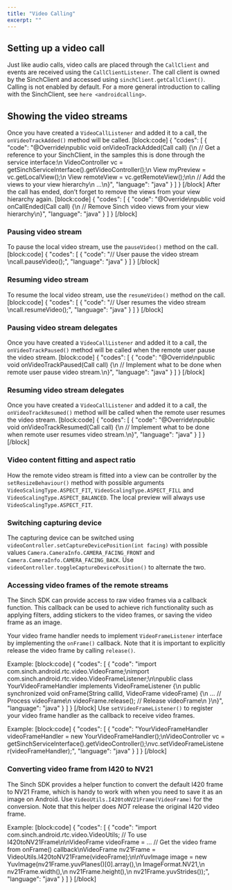 ```yaml
---
title: "Video Calling"
excerpt: ""
---
```

## Setting up a video call

Just like audio calls, video calls are placed through the `CallClient` and events are received using the `CallClientListener`. The call client is owned by the SinchClient and accessed using `sinchClient.getCallClient()`. Calling is not enabled by default. For a more general introduction to calling with the SinchClient, see `here <androidcalling>`.

## Showing the video streams

Once you have created a `VideoCallListener` and added it to a call, the `onVideoTrackAdded()` method will be called.
[block:code]
{
  "codes": [
    {
      "code": "@Override\npublic void onVideoTrackAdded(Call call) {\n    // Get a reference to your SinchClient, in the samples this is done through the service interface:\n    VideoController vc = getSinchServiceInterface().getVideoController();\n    View myPreview = vc.getLocalView();\n    View remoteView = vc.getRemoteView();\n\n    // Add the views to your view hierarchy\n    ...\n}",
      "language": "java"
    }
  ]
}
[/block]
After the call has ended, don’t forget to remove the views from your view hierarchy again.
[block:code]
{
  "codes": [
    {
      "code": "@Override\npublic void onCallEnded(Call call) {\n    // Remove Sinch video views from your view hierarchy\n}",
      "language": "java"
    }
  ]
}
[/block]
### Pausing video stream

To pause the local video stream, use the `pauseVideo()` method on the call.
[block:code]
{
  "codes": [
    {
      "code": "// User pause the video stream \ncall.pauseVideo();",
      "language": "java"
    }
  ]
}
[/block]
### Resuming video stream

To resume the local video stream, use the `resumeVideo()` method on the call.
[block:code]
{
  "codes": [
    {
      "code": "// User resumes the video stream \ncall.resumeVideo();",
      "language": "java"
    }
  ]
}
[/block]
### Pausing video stream delegates

Once you have created a `VideoCallListener` and added it to a call, the `onVideoTrackPaused()` method will be called when the remote user pause the video stream.
[block:code]
{
  "codes": [
    {
      "code": "@Override\npublic void onVideoTrackPaused(Call call) {\n     // Implement what to be done when remote user pause video stream.\n}",
      "language": "java"
    }
  ]
}
[/block]
### Resuming video stream delegates

Once you have created a `VideoCallListener` and added it to a call, the `onVideoTrackResumed()` method will be called when the remote user resumes the video stream.
[block:code]
{
  "codes": [
    {
      "code": "@Override\npublic void onVideoTrackResumed(Call call) {\n     // Implement what to be done when remote user resumes video stream.\n}",
      "language": "java"
    }
  ]
}
[/block]
### Video content fitting and aspect ratio

How the remote video stream is fitted into a view can be controller by the `setResizeBehaviour()` method with possible arguments `VideoScalingType.ASPECT_FIT`, `VideoScalingType.ASPECT_FILL` and `VideoScalingType.ASPECT_BALANCED`. The local preview will always use `VideoScalingType.ASPECT_FIT`.

### Switching capturing device

The capturing device can be switched using `videoController.setCaptureDevicePosition(int facing)` with possible values `Camera.CameraInfo.CAMERA_FACING_FRONT` and `Camera.CameraInfo.CAMERA_FACING_BACK`. Use `videoController.toggleCaptureDevicePosition()` to alternate the two.

### Accessing video frames of the remote streams

The Sinch SDK can provide access to raw video frames via a callback function. This callback can be used to achieve rich functionality such as applying filters, adding stickers to the video frames, or saving the video frame as an image.

Your video frame handler needs to implement `VideoFrameListener` interface by implementing the `onFrame()` callback. Note that it is important to explicitly release the video frame by calling `release()`.

Example:
[block:code]
{
  "codes": [
    {
      "code": "import com.sinch.android.rtc.video.VideoFrame;\nimport com.sinch.android.rtc.video.VideoFrameListener;\n\npublic class YourVideoFrameHandler implements VideoFrameListener {\n    public synchronized void onFrame(String callId, VideoFrame videoFrame) {\n    ... // Process videoFrame\n    videoFrame.release(); // Release videoFrame\n    }\n}",
      "language": "java"
    }
  ]
}
[/block]
Use `setVideoFrameListener()` to register your video frame handler as the callback to receive video frames.

Example:
[block:code]
{
  "codes": [
    {
      "code": "YourVideoFrameHandler videoFrameHandler = new YourVideoFrameHandler();\nVideoController vc = getSinchServiceInterface().getVideoController();\nvc.setVideoFrameListener(videoFrameHandler);",
      "language": "java"
    }
  ]
}
[/block]
### Converting video frame from I420 to NV21

The Sinch SDK provides a helper function to convert the default I420 frame to NV21 Frame, which is handy to work with when you need to save it as an image on Android. Use `VideoUtils.I420toNV21Frame(VideoFrame)` for the conversion. Note that this helper does *NOT* release the original I420 video frame.

Example:
[block:code]
{
  "codes": [
    {
      "code": "import com.sinch.android.rtc.video.VideoUtils; // To use I420toNV21Frame\n\nVideoFrame videoFrame = ... // Get the video frame from onFrame() callback\nVideoFrame nv21Frame = VideoUtils.I420toNV21Frame(videoFrame);\n\nYuvImage image = new YuvImage(nv21Frame.yuvPlanes()[0].array(),\n                              ImageFormat.NV21,\n                              nv21Frame.width(),\n                              nv21Frame.height(),\n                              nv21Frame.yuvStrides());",
      "language": "java"
    }
  ]
}
[/block]